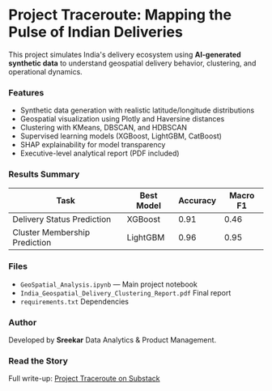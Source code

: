 # Project Traceroute: Mapping the Pulse of Indian Deliveries

This project simulates India's delivery ecosystem using **AI-generated synthetic data** to understand
geospatial delivery behavior, clustering, and operational dynamics.

###  Features
- Synthetic data generation with realistic latitude/longitude distributions  
- Geospatial visualization using Plotly and Haversine distances  
- Clustering with KMeans, DBSCAN, and HDBSCAN  
- Supervised learning models (XGBoost, LightGBM, CatBoost)  
- SHAP explainability for model transparency  
- Executive-level analytical report (PDF included)

###  Results Summary
| Task | Best Model | Accuracy | Macro F1 |
|------|-------------|-----------|----------|
| Delivery Status Prediction | XGBoost | 0.91 | 0.46 |
| Cluster Membership Prediction | LightGBM | 0.96 | 0.95 |

###  Files
- `GeoSpatial_Analysis.ipynb` — Main project notebook  
- `India_Geospatial_Delivery_Clustering_Report.pdf` Final report  
- `requirements.txt`  Dependencies  

###  Author
Developed by **Sreekar**  Data Analytics & Product Management.

###  Read the Story
Full write-up: [Project Traceroute on Substack](https://your-substack-url)
